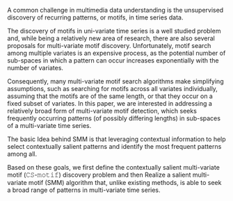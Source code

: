 A  common challenge in multimedia data understanding is the unsupervised discovery of recurring patterns, or motifs, in time series data. 

The discovery of motifs in uni-variate time series is a well studied problem and, while being a relatively new area of research, 
there are also several proposals for multi-variate motif discovery. Unfortunately, motif search among multiple variates is an expensive process, 
as the potential number of sub-spaces in which a pattern can occur increases exponentially with the number of variates. 

Consequently, many multi-variate motif search algorithms make simplifying assumptions, such as searching for motifs across all variates individually, 
assuming that the motifs are of the same length, or that they occur on a fixed subset of variates. In this paper, we are interested in addressing a relatively broad form of multi-variate motif detection, 
which seeks frequently occurring patterns (of possibly differing lengths) in sub-spaces of a multi-variate time series. 

The basic Idea behind SMM is that leveraging contextual information to help select contextually salient patterns and identify the most frequent patterns among all. 

Based on these goals, we first define the contextually salient multi-variate motif (𝙲𝚂-𝚖𝚘𝚝𝚒𝚏) discovery problem and then 
Realize a salient multi-variate motif (SMM) algorithm that, unlike existing methods, is able to seek a broad range of patterns in multi-variate time series.
